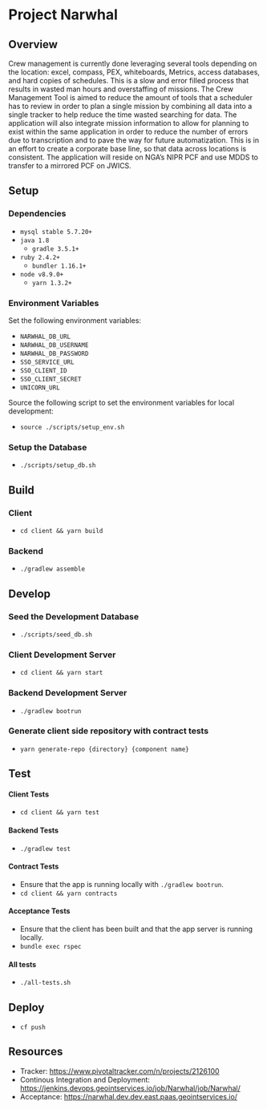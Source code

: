 # Project Narwhal
## Overview
Crew management is currently done leveraging several tools depending on the location: excel, compass, PEX, whiteboards, Metrics, access databases, and hard copies of schedules. This is a slow and error filled process that results in wasted man hours and overstaffing of missions.  The Crew Management Tool is aimed to reduce the amount of tools that a scheduler has to review in order to plan a single mission by combining all data into a single tracker to help reduce the time wasted searching for data. The application will also integrate mission information to allow for planning to exist within the same application in order to reduce the number of errors due to transcription and to pave the way for future automatization. This is in an effort to create a corporate base line, so that data across locations is consistent. The application will reside on NGA’s NIPR PCF and use MDDS to transfer to a mirrored PCF on JWICS.


## Setup
### Dependencies
* `mysql stable 5.7.20+`
* `java 1.8`
    * `gradle 3.5.1+`
* `ruby 2.4.2+`
    * `bundler 1.16.1+`
* `node v8.9.0+`
    * `yarn 1.3.2+`

### Environment Variables
Set the following environment variables:
- `NARWHAL_DB_URL`  
- `NARWHAL_DB_USERNAME`
- `NARWHAL_DB_PASSWORD`
- `SSO_SERVICE_URL`
- `SSO_CLIENT_ID`
- `SSO_CLIENT_SECRET`
- `UNICORN_URL`

Source the following script to set the environment variables for local development:
* `source ./scripts/setup_env.sh`

### Setup the Database
* `./scripts/setup_db.sh`

## Build
### Client
* `cd client && yarn build`

### Backend
* `./gradlew assemble`

## Develop
### Seed the Development Database
* `./scripts/seed_db.sh`

### Client Development Server
* `cd client && yarn start`

### Backend Development Server
* `./gradlew bootrun`

### Generate client side repository with contract tests
* `yarn generate-repo {directory} {component name}`

## Test
#### Client Tests
* `cd client && yarn test`

#### Backend Tests
* `./gradlew test`

#### Contract Tests
* Ensure that the app is running locally with `./gradlew bootrun`.
* `cd client && yarn contracts`

#### Acceptance Tests
* Ensure that the client has been built and that the app server is running locally.
* `bundle exec rspec`

#### All tests
* `./all-tests.sh`

## Deploy
* `cf push`

## Resources
- Tracker: https://www.pivotaltracker.com/n/projects/2126100
- Continous Integration and Deployment: https://jenkins.devops.geointservices.io/job/Narwhal/job/Narwhal/
- Acceptance: https://narwhal.dev.dev.east.paas.geointservices.io/

